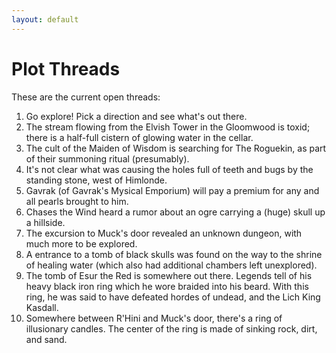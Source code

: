 ```yaml
---
layout: default
---
```


# Plot Threads

These are the current open threads:

1. Go explore! Pick a direction and see what's out there.
2. The stream flowing from the Elvish Tower in the Gloomwood is toxid; there is a half-full cistern of glowing water in the cellar.
3. The cult of the Maiden of Wisdom is searching for The Roguekin, as part of their summoning ritual (presumably).
4. It's not clear what was causing the holes full of teeth and bugs by the standing stone, west of Himlonde.
5. Gavrak (of Gavrak's Mysical Emporium) will pay a premium for any and all pearls brought to him.
7. Chases the Wind heard a rumor about an ogre carrying a (huge) skull up a hillside.
8. The excursion to Muck's door revealed an unknown dungeon, with much more to be explored.
9. A entrance to a tomb of black skulls was found on the way to the shrine of healing water (which also had additional chambers left unexplored).
10. The tomb of Esur the Red is somewhere out there. Legends tell of his heavy black iron ring which he wore braided into his beard. With this ring, he was said to have defeated hordes of undead, and the Lich King Kasdall.
11. Somewhere between R'Hini and Muck's door, there's a ring of illusionary candles. The center of the ring is made of sinking rock, dirt, and sand.